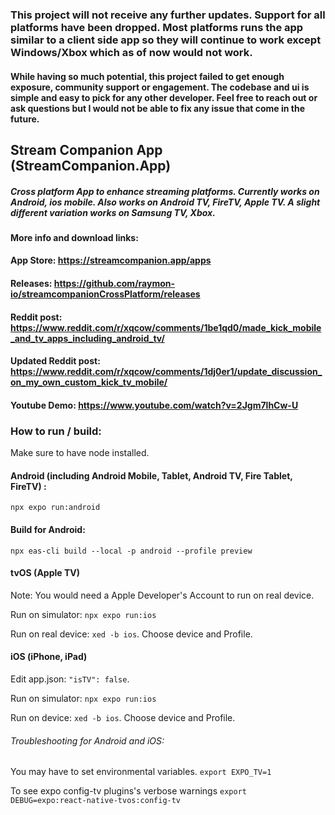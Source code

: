 ### This project will not receive any further updates. Support for all platforms have been dropped. Most platforms runs the app similar to a client side app so they will continue to work except Windows/Xbox which as of now would not work.
#### While having so much potential, this project failed to get enough exposure, community support or engagement. The codebase and ui is simple and easy to pick for any other developer. Feel free to reach out or ask questions but I would not be able to fix any issue that come in the future.

## Stream Companion App (StreamCompanion.App)
##### Cross platform App to enhance streaming platforms. Currently works on Android, ios mobile. Also works on Android TV, FireTV, Apple TV. A slight different variation works on Samsung TV, Xbox.
#### More info and download links:
#### App Store: https://streamcompanion.app/apps
#### Releases:  https://github.com/raymon-io/streamcompanionCrossPlatform/releases
#### Reddit post: https://www.reddit.com/r/xqcow/comments/1be1qd0/made_kick_mobile_and_tv_apps_including_android_tv/
#### Updated Reddit post: https://www.reddit.com/r/xqcow/comments/1dj0er1/update_discussion_on_my_own_custom_kick_tv_mobile/
#### Youtube Demo: https://www.youtube.com/watch?v=2Jgm7lhCw-U

### How to run / build:
Make sure to have node installed. 
#### Android (including Android Mobile, Tablet, Android TV, Fire Tablet, FireTV) :
`npx expo run:android`
#### Build for Android:
`npx eas-cli build --local -p android --profile preview`

#### tvOS (Apple TV)
Note: You would need a Apple Developer's Account to run on real device.

Run on simulator: `npx expo run:ios`

Run on real device: `xed -b ios`.  Choose device and Profile.

#### iOS (iPhone, iPad)
Edit app.json: `"isTV": false`.

Run on simulator: `npx expo run:ios`

Run on device: `xed -b ios`. Choose device and Profile.

###### Troubleshooting for Android and iOS:
You may have to set environmental variables. `export EXPO_TV=1`

To see expo config-tv plugins's verbose warnings `export DEBUG=expo:react-native-tvos:config-tv`





